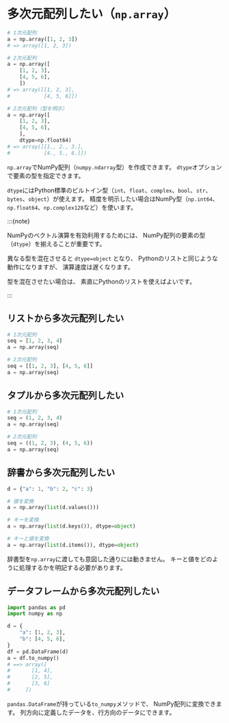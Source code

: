 # 多次元配列したい（`np.array`）

```python
# 1次元配列
a = np.array([1, 2, 3])
# => array([1, 2, 3])

# 2次元配列
a = np.array([
    [1, 2, 3],
    [4, 5, 6],
    ])
# => array([[1, 2, 3],
#           [4, 5, 6]])

# 2次元配列（型を明示）
a = np.array([
    [1, 2, 3],
    [4, 5, 6],
    ],
    dtype=np.float64)
# => array([[1., 2., 3.],
#           [4., 5., 6.]])
```

`np.array`でNumPy配列（`numpy.ndarray`型）を作成できます。
`dtype`オプションで要素の型を指定できます。

`dtype`にはPython標準のビルトイン型（`int`、`float`、`complex`、`bool`、`str`、`bytes`、`object`）が使えます。
精度を明示したい場合はNumPy型（`np.int64`、`np.float64`、`np.complex128`など）を使います。

:::{note}

NumPyのベクトル演算を有効利用するためには、
NumPy配列の要素の型（`dtype`）を揃えることが重要です。

異なる型を混在させると `dtype=object` となり、
Pythonのリストと同じような動作になりますが、
演算速度は遅くなります。

型を混在させたい場合は、
素直にPythonのリストを使えばよいです。

:::

## リストから多次元配列したい

```python
# 1次元配列
seq = [1, 2, 3, 4]
a = np.array(seq)

# 2次元配列
seq = [[1, 2, 3], [4, 5, 6]]
a = np.array(seq)
```

## タプルから多次元配列したい

```python
# 1次元配列
seq = (1, 2, 3, 4)
a = np.array(seq)

# 2次元配列
seq = ((1, 2, 3), (4, 5, 6))
a = np.array(seq)
```

## 辞書から多次元配列したい

```python
d = {"a": 1, "b": 2, "c": 3}

# 値を変換
a = np.array(list(d.values()))

# キーを変換
a = np.array(list(d.keys()), dtype=object)

# キーと値を変換
a = np.array(list(d.items()), dtype=object)
```

辞書型を`np.array`に渡しても意図した通りには動きません。
キーと値をどのように処理するかを明記する必要があります。

## データフレームから多次元配列したい

```python
import pandas as pd
import numpy as np

d = {
    "a": [1, 2, 3],
    "b": [4, 5, 6],
}
df = pd.DataFrame(d)
a = df.to_numpy()
# ==> array([
#       [1, 4],
#       [2, 5],
#       [3, 6]
#     ])
```

`pandas.DataFrame`が持っている`to_numpy`メソッドで、
NumPy配列に変換できます。
列方向に定義したデータを、行方向のデータにできます。
